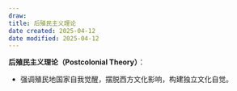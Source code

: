 ```yaml
---
draw:
title: 后殖民主义理论
date created: 2025-04-12
date modified: 2025-04-12
---
```

**后殖民主义理论（Postcolonial Theory）**：

- 强调殖民地国家自我觉醒，摆脱西方文化影响，构建独立文化自觉。
